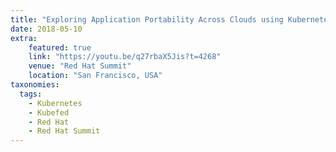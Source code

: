 ```yaml
---
title: "Exploring Application Portability Across Clouds using Kubernetes"
date: 2018-05-10
extra:
    featured: true
    link: "https://youtu.be/q27rbaX5Jis?t=4268"
    venue: "Red Hat Summit"
    location: "San Francisco, USA"
taxonomies:
  tags:
    - Kubernetes
    - Kubefed
    - Red Hat
    - Red Hat Summit
---
```


